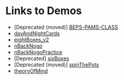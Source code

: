 # Links to Demos

- [Deprecated (moved)] [BEPS-PAMS-CLASS](https://roscoelai.github.io/demos/BEPS-PAMS-CLASS/)
- [dayAndNightCards](https://roscoelai.github.io/demos/dayAndNightCards/)
- [eightBoxes_v2](https://roscoelai.github.io/demos/eightBoxes_v2/)
- [nBackNogo](https://roscoelai.github.io/demos/nBackNogo/)
- [nBackNogoPractice](https://roscoelai.github.io/demos/nBackNogoPractice/)
- [Deprecated] [sixBoxes](https://roscoelai.github.io/demos/sixBoxes/)
- [Deprecated (moved)] [spinThePots](https://roscoelai.github.io/demos/spinThePots/)
- [theoryOfMind](https://roscoelai.github.io/demos/theoryOfMind/)

